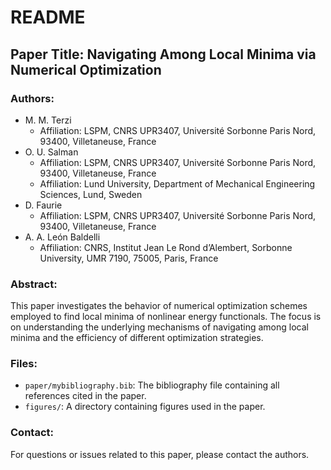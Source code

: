 # README

## Paper Title: Navigating Among Local Minima via Numerical Optimization

### Authors:
- M. M. Terzi
  - Affiliation: LSPM, CNRS UPR3407, Université Sorbonne Paris Nord, 93400, Villetaneuse, France
- O. U. Salman
  - Affiliation: LSPM, CNRS UPR3407, Université Sorbonne Paris Nord, 93400, Villetaneuse, France
  - Affiliation: Lund University, Department of Mechanical Engineering Sciences, Lund, Sweden
- D. Faurie
  - Affiliation: LSPM, CNRS UPR3407, Université Sorbonne Paris Nord, 93400, Villetaneuse, France
- A. A. León Baldelli
  - Affiliation: CNRS, Institut Jean Le Rond d’Alembert, Sorbonne University, UMR 7190, 75005, Paris, France

### Abstract:
This paper investigates the behavior of numerical optimization schemes employed to find local minima of nonlinear energy functionals. The focus is on understanding the underlying mechanisms of navigating among local minima and the efficiency of different optimization strategies.

### Files:
- `paper/mybibliography.bib`: The bibliography file containing all references cited in the paper.
- `figures/`: A directory containing figures used in the paper.

### Contact:
For questions or issues related to this paper, please contact the authors.
